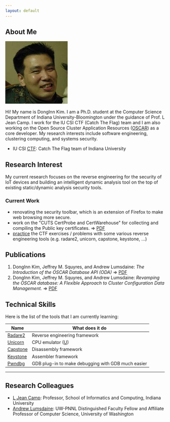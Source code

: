```yaml
---
layout: default
---
```


## About Me

<img class="profile-picture" src="images/me3.jpg">

Hi! My name is DongInn Kim. I am a Ph.D. student at the Computer Science
Department of Indiana University-Bloomington under the guidance of Prof. L Jean
Camp. I work for the IU CSI CTF (Catch The Flag) team and I am also working on
the Open Source Cluster Application Resources
([OSCAR](https://oscar-cluster.github.io/oscar/)) as a core developer. My
research interests include software engineering, clustering computing, and
systems security.

* IU CSI [CTF](https://en.wikipedia.org/wiki/Capture_the_flag): Catch The Flag team of Indiana University

## Research Interest

My current research focuses on the reverse engineering for the security of IoT
devices and building an intelligent dynamic analysis tool on the top of
existing static/dynamic analysis security tools.

### Current Work
- renovating the security toolbar, which is an extension of Firefox to make web
  browsing more secure.
- work on the "CUTS CertProbe and CertWarehouse" for collecting and compiling
  the Public key
  certificates. => [PDF](https://iu.box.com/s/tcymb04cebttwlik3dojfm06ovibifkq)
- [practice](http://iuctf.gitlab.io/notes/) the CTF exercises / problems with
  some various reverse engineering tools (e.g. radare2, unicorn, capstone,
  keystone, ...)

## Publications

1. DongInn Kim, Jeffrey M. Squyres, and Andrew Lumsdaine: *The Introduction of the OSCAR Database API (ODA)*
=> [PDF](http://www.crest.iu.edu/publications/prints/2006/kim:oda:oscar06.pdf)
1. DongInn Kim, Jeffrey M. Squyres, and Andrew Lumsdaine: *Revamping the OSCAR database: A Flexible Approach to Cluster Configuration Data Management.*
=> [PDF](http://www.crest.iu.edu/publications/prints/2005/kim05:_revam_oscar.pdf)

## Technical Skills

Here is the list of the tools that I am currently learning:

Name | What does it do
-----|----------------
[Radare2](https://github.com/radare/radare2) | Reverse engineering framework
[Unicorn](http://iuctf.gitlab.io/notes/unicorn_blog.html) | CPU emulator ([U](http://www.unicorn-engine.org/))
[Capstone](http://www.capstone-engine.org/) | Disassembly framework
[Keystone](http://www.keystone-engine.org/) | Assembler framework
[Pwndbg](https://github.com/pwndbg/pwndbg) | GDB plug-in to make debugging with GDB much easier


---

## Research Colleagues

* [L Jean Camp](http://www.ljean.com/): Professor, School of Informatics and Computing, Indiana University
* [Andrew Lumsdaine](https://www.pnnl.gov/science/staff/staff_info.asp?staff_num=9045): UW-PNNL Distinguished Faculty Fellow and Affiliate Professor of Computer Science, University of Washington
